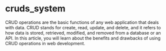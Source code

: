 # cruds_system
CRUD operations are the basic functions of any web application that deals with data. CRUD stands for create, read, update, and delete, and it refers to how data is stored, retrieved, modified, and removed from a database or an API. In this article, you will learn about the benefits and drawbacks of using CRUD operations in web development.
